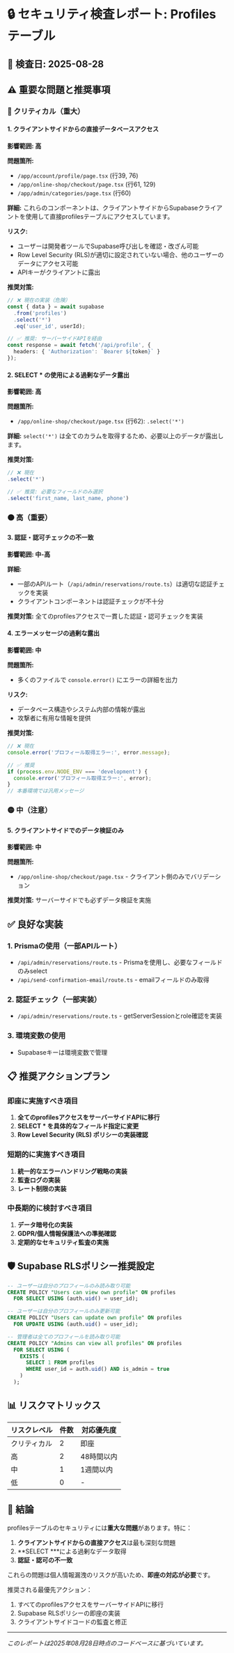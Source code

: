 # 🔒 セキュリティ検査レポート: Profilesテーブル

## 📅 検査日: 2025-08-28

## ⚠️ 重要な問題と推奨事項

### 🔴 クリティカル（重大）

#### 1. **クライアントサイドからの直接データベースアクセス**
**影響範囲: 高**

**問題箇所:**
- `/app/account/profile/page.tsx` (行39, 76)
- `/app/online-shop/checkout/page.tsx` (行61, 129)
- `/app/admin/categories/page.tsx` (行60)

**詳細:**
これらのコンポーネントは、クライアントサイドからSupabaseクライアントを使用して直接profilesテーブルにアクセスしています。

**リスク:**
- ユーザーは開発者ツールでSupabase呼び出しを確認・改ざん可能
- Row Level Security (RLS)が適切に設定されていない場合、他のユーザーのデータにアクセス可能
- APIキーがクライアントに露出

**推奨対策:**
```typescript
// ❌ 現在の実装（危険）
const { data } = await supabase
  .from('profiles')
  .select('*')
  .eq('user_id', userId);

// ✅ 推奨: サーバーサイドAPIを経由
const response = await fetch('/api/profile', {
  headers: { 'Authorization': `Bearer ${token}` }
});
```

#### 2. **SELECT * の使用による過剰なデータ露出**
**影響範囲: 高**

**問題箇所:**
- `/app/online-shop/checkout/page.tsx` (行62): `.select('*')`

**詳細:**
`select('*')` は全てのカラムを取得するため、必要以上のデータが露出します。

**推奨対策:**
```typescript
// ❌ 現在
.select('*')

// ✅ 推奨: 必要なフィールドのみ選択
.select('first_name, last_name, phone')
```

### 🟠 高（重要）

#### 3. **認証・認可チェックの不一致**
**影響範囲: 中-高**

**詳細:**
- 一部のAPIルート（`/api/admin/reservations/route.ts`）は適切な認証チェックを実装
- クライアントコンポーネントは認証チェックが不十分

**推奨対策:**
全てのprofilesアクセスで一貫した認証・認可チェックを実装

#### 4. **エラーメッセージの過剰な露出**
**影響範囲: 中**

**問題箇所:**
- 多くのファイルで `console.error()` にエラーの詳細を出力

**リスク:**
- データベース構造やシステム内部の情報が露出
- 攻撃者に有用な情報を提供

**推奨対策:**
```typescript
// ❌ 現在
console.error('プロフィール取得エラー:', error.message);

// ✅ 推奨
if (process.env.NODE_ENV === 'development') {
  console.error('プロフィール取得エラー:', error);
}
// 本番環境では汎用メッセージ
```

### 🟡 中（注意）

#### 5. **クライアントサイドでのデータ検証のみ**
**影響範囲: 中**

**問題箇所:**
- `/app/online-shop/checkout/page.tsx` - クライアント側のみでバリデーション

**推奨対策:**
サーバーサイドでも必ずデータ検証を実施

## ✅ 良好な実装

### 1. **Prismaの使用（一部APIルート）**
- `/api/admin/reservations/route.ts` - Prismaを使用し、必要なフィールドのみselect
- `/api/send-confirmation-email/route.ts` - emailフィールドのみ取得

### 2. **認証チェック（一部実装）**
- `/api/admin/reservations/route.ts` - getServerSessionとrole確認を実装

### 3. **環境変数の使用**
- Supabaseキーは環境変数で管理

## 📋 推奨アクションプラン

### 即座に実施すべき項目
1. **全てのprofilesアクセスをサーバーサイドAPIに移行**
2. **SELECT * を具体的なフィールド指定に変更**
3. **Row Level Security (RLS) ポリシーの実装確認**

### 短期的に実施すべき項目
1. **統一的なエラーハンドリング戦略の実装**
2. **監査ログの実装**
3. **レート制限の実装**

### 中長期的に検討すべき項目
1. **データ暗号化の実装**
2. **GDPR/個人情報保護法への準拠確認**
3. **定期的なセキュリティ監査の実施**

## 🛡️ Supabase RLSポリシー推奨設定

```sql
-- ユーザーは自分のプロフィールのみ読み取り可能
CREATE POLICY "Users can view own profile" ON profiles
  FOR SELECT USING (auth.uid() = user_id);

-- ユーザーは自分のプロフィールのみ更新可能
CREATE POLICY "Users can update own profile" ON profiles
  FOR UPDATE USING (auth.uid() = user_id);

-- 管理者は全てのプロフィールを読み取り可能
CREATE POLICY "Admins can view all profiles" ON profiles
  FOR SELECT USING (
    EXISTS (
      SELECT 1 FROM profiles
      WHERE user_id = auth.uid() AND is_admin = true
    )
  );
```

## 📊 リスクマトリックス

| リスクレベル | 件数 | 対応優先度 |
|------------|------|-----------|
| クリティカル | 2 | 即座 |
| 高 | 2 | 48時間以内 |
| 中 | 1 | 1週間以内 |
| 低 | 0 | - |

## 🎯 結論

profilesテーブルのセキュリティには**重大な問題**があります。特に：

1. **クライアントサイドからの直接アクセス**は最も深刻な問題
2. **SELECT ***による過剰なデータ取得
3. **認証・認可の不一致**

これらの問題は個人情報漏洩のリスクが高いため、**即座の対応が必要**です。

推奨される最優先アクション：
1. すべてのprofilesアクセスをサーバーサイドAPIに移行
2. Supabase RLSポリシーの即座の実装
3. クライアントサイドコードの監査と修正

---
*このレポートは2025年08月28日時点のコードベースに基づいています。*